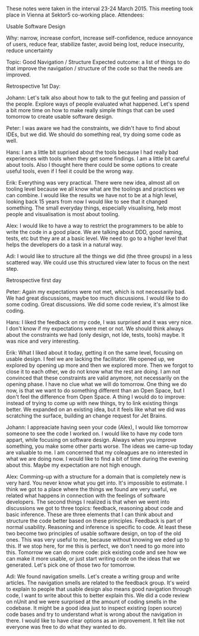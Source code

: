 These notes were taken in the interval 23-24 March 2015.
This meeting took place in Vienna at Sektor5 co-working place.
Attendees:

Usable Software Design

Why: narrow, increase confort, increase self-confidence, reduce annoyance of users, reduce fear, stabilize faster, avoid being lost, reduce insecurity, reduce uncertainty

Topic: Good Navigation / Structure
Expected outcome: a list of things to do that improve the navigation / structure of the code so that the needs are improved.


Retrospective 1st Day:

Johann: Let's talk also about how to talk to the gut feeling and passion of the people. Explore ways of people evaluated what happened. Let's spend a bit more time on how to make really simple things that can be used tomorrow to create usable software design.

Peter: I was aware we had the constraints, we didn't have to find about IDEs, but we did. We should do something real, try doing some code as well.

Hans: I am a little bit suprised about the tools because I had really bad experiences with tools when they get some findings. I am a little bit careful about tools. Also I thought here there could be some options to create useful tools, even if I feel it could be the wrong way. 

Erik: Everything was very practical. There were new idea, almost all on tooling level because we all know what are the toolings and practices we can combine. I would like the results we have not to be at a high level, looking back 15 years from now I would like to see that it changed something. The small everyday things, especially visualising, help most people and visualisation is most about tooling.

Alex: I would like to have a way to restrict the programmers to be able to write the code in a good place. We are talking about DDD, good naming, tests, etc but they are at a basic level. We need to go to a higher level that helps the developers do a task in a natural way.

Adi: I would like to structure all the things we did (the three groups) in a less scattered way. We could use this structured view later to focus on the next step.



Retrospective first day

Peter: Again my expectations were not met, which is not necessarily bad. We had great discussions, maybe too much discussions. I would like to do some coding. 
Great discussions. We did some code review, it's almost like coding.

Hans: I liked the feedback on my code, I was surprised and it was very nice. I don't know if my expectations were met or not. We should think always about the constraints we had (only design, not Ide, tests, tools) maybe. It was nice and very interesting.

Erik: What I liked about it today, getting it on the same level, focusing on usable design. I feel we are lacking the facilitator. We opened up, we explored by opening up more and then we explored more. Then we forgot to close it to each other, we do not know what the rest are doing. I am not convinced that these constraints are valid anymore, not necessarily on the opening phase. I have no clue what we will do tomorrow. 
One thing we do now, is that we want to do something different than an Open Space, but I don't feel the difference from Open Space. 
A thing I would do to improve: instead of trying to come up with new things, try to link existing things better. We expanded on an existing idea, but it feels like what we did was scratching the surface, building an change request for Jet Brains.

Johann: I appreaciate having seen your code (Alex), I would like tomorrow someone to see the code I worked on. I would like to have my code torn appart, while focusing on software design.
Always when you improve something, you make some other parts worse. The ideas we came-up today are valuable to me. 
I am concerned that my coleagues are no interested in what we are doing now. I would like to find a bit of time during the evening about this. Maybe my expectation are not high enough. 

Alex: Comming-up with a structure for a domain that is completely new is very hard. You never know what you get into. It's impossible to estimate. 
I think we got to a place where the things we found are very useful, we related what happens in connection with the feelings of software developers.
The second things I realized is that when we went into discussions we got to three topics: feedback, reasoning about code and basic inference. These are three elements that I can think about and structure the code better based on these principles. Feedback is part of normal usability. Reasoning and inference is specific to code. At least these two become two principles of usable software design, on top of the old ones. This was very useful to me, because without knowing we eded up to this. If we stop here, for me this is perfect, we don't need to go more into this. 
Tomorrow we can do more code: pick existing code and see how we can make it more usable, or just start writing code on the ideas that we generated. Let's pick one of those two for tomorrow.

Adi: We found navigation smells. Let's create a writing group and write articles. The navigation smells are related to the feedback group. It's weird to explain to people that usable design also means good navigation through code, I want to write about this to better explain this. We did a code review on nUnit and we were surprised at the amount of coding smells in the codebase. It might be a good idea just to inspect existing (open source) code bases and try to understand what is wrong about the navigation in there. I would like to have clear options as an improvement. It felt like not everyone was free to do what they wanted to do.
